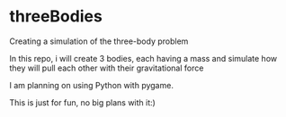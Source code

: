 # threeBodies
Creating a simulation of the three-body problem

In this repo, i will create 3 bodies, each having a mass and simulate how they will pull each other with their gravitational force

I am planning on using Python with pygame.

This is just for fun, no big plans with it:)
